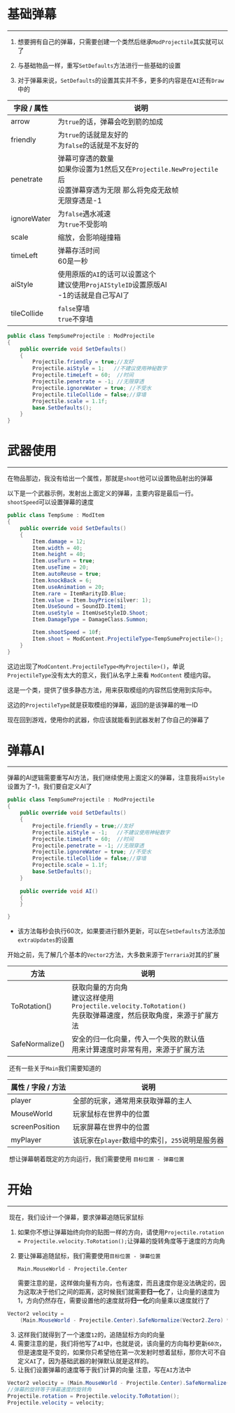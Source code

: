 # 基础弹幕

---



1. 想要拥有自己的弹幕，只需要创建一个类然后继承`ModProjectile`其实就可以了

2. 与基础物品一样，重写`SetDefaults`方法进行一些基础的设置
3. 对于弹幕来说，`SetDefaults`的设置其实并不多，更多的内容是在`AI`还有`Draw`中的

| 字段 / 属性 | 说明                                                         |
| ----------- | ------------------------------------------------------------ |
| arrow       | 为`true`的话，弹幕会吃到箭的加成                             |
| friendly    | 为`true`的话就是友好的<br>为`false`的话就是不友好的          |
| penetrate   | 弹幕可穿透的数量<br>如果你设置为1然后又在`Projectile.NewProjectile`后<br>设置弹幕穿透为无限 那么将免疫无敌帧<br>无限穿透是-1 |
| ignoreWater | 为`false`遇水减速<br>为`true`不受影响                        |
| scale       | 缩放，会影响碰撞箱                                           |
| timeLeft    | 弹幕存活时间<br>60是一秒                                     |
| aiStyle     | 使用原版的`AI`的话可以设置这个<br>建议使用`ProjAIStyleID`设置原版AI<br>-1的话就是自己写AI了 |
| tileCollide | `false`穿墙<br>`true`不穿墙                                  |

```cs
public class TempSumeProjectile : ModProjectile
{
    public override void SetDefaults()
    {
        Projectile.friendly = true;//友好
        Projectile.aiStyle = 1;   //不建议使用神秘数字
        Projectile.timeLeft = 60;  //时间
        Projectile.penetrate = -1; //无限穿透
        Projectile.ignoreWater = true; //不受水
        Projectile.tileCollide = false;//穿墙
        Projectile.scale = 1.1f;
        base.SetDefaults();
    }
}
```



# 武器使用

---

​	在物品那边，我没有给出一个属性，那就是`shoot`他可以设置物品射出的弹幕

以下是一个武器示例，发射出上面定义的弹幕，主要内容是最后一行。`shootSpeed`可以设置弹幕的速度

```cs
public class TempSume : ModItem
{
    public override void SetDefaults()
    {
        Item.damage = 12;
        Item.width = 40;
        Item.height = 40;
        Item.useTurn = true;
        Item.useTime = 20;
        Item.autoReuse = true;
        Item.knockBack = 6;
        Item.useAnimation = 20;
        Item.rare = ItemRarityID.Blue;
        Item.value = Item.buyPrice(silver: 1);
        Item.UseSound = SoundID.Item1;
        Item.useStyle = ItemUseStyleID.Shoot;
        Item.DamageType = DamageClass.Summon;

        Item.shootSpeed = 10f;
        Item.shoot = ModContent.ProjectileType<TempSumeProjectile>();
    }
}
```

​	这边出现了`ModContent.ProjectileType<MyProjectile>()`，单说`ProjectileType`没有太大的意义，我们从名字上来看 `ModContent` 模组内容。

​	这是一个类，提供了很多静态方法，用来获取模组的内容然后使用到实际中。

​	这边的`ProjectileType`就是获取模组的弹幕，返回的是该弹幕的唯一ID



现在回到游戏，使用你的武器，你应该就能看到武器发射了你自己的弹幕了



# 弹幕AI

---

​	弹幕的AI逻辑需要重写AI方法，我们继续使用上面定义的弹幕，注意我将`aiStyle`设置为了-1，我们要自定义AI了

```cs
public class TempSumeProjectile : ModProjectile
{
    public override void SetDefaults()
    {
        Projectile.friendly = true;//友好
        Projectile.aiStyle = -1;   //不建议使用神秘数字
        Projectile.timeLeft = 60;  //时间
        Projectile.penetrate = -1; //无限穿透
        Projectile.ignoreWater = true; //不受水
        Projectile.tileCollide = false;//穿墙
        Projectile.scale = 1.1f;
        base.SetDefaults();
    }
    
    public override void AI()
	{
    }

}
```

- 该方法每秒会执行60次，如果要进行额外更新，可以在`SetDefaults`方法添加`extraUpdates`的设置

​	开始之前，先了解几个基本的`Vector2`方法，大多数来源于`Terraria`对其的扩展

| 方法            | 说明                                                         |
| --------------- | ------------------------------------------------------------ |
| ToRotation()    | 获取向量的方向角<br>建议这样使用`Projectile.velocity.ToRotation()`<br>先获取弹幕速度，然后获取角度，来源于扩展方法 |
| SafeNormalize() | 安全的归一化向量，传入一个失败的默认值<br>用来计算速度时非常有用，来源于扩展方法 |



​	还有一些关于`Main`我们需要知道的

| 属性 / 字段 / 方法 | 说明                                            |
| ------------------ | ----------------------------------------------- |
| player             | 全部的玩家，通常用来获取弹幕的主人              |
| MouseWorld         | 玩家鼠标在世界中的位置                          |
| screenPosition     | 玩家屏幕在世界中的位置                          |
| myPlayer           | 该玩家在`player`数组中的索引，`255`说明是服务器 |



​	想让弹幕朝着既定的方向运行，我们需要使用 `目标位置 - 弹幕位置`



# 开始

---

​	现在，我们设计一个弹幕，要求弹幕追随玩家鼠标

1. 如果你不想让弹幕始终向你的贴图一样的方向，请使用`Projectile.rotation = Projectile.velocity.ToRotation();`让弹幕的旋转角度等于速度的方向角

2. 要让弹幕追随鼠标，我们需要使用`目标位置 - 弹幕位置`

   `Main.MouseWorld - Projectile.Center`

   需要注意的是，这样做向量有方向，也有速度，而且速度你是没法确定的，因为这取决于他们之间的距离，这时候我们就需要**归一化**了，让向量的速度为1，方向仍然存在，需要设置他的速度就将**归一化**的向量乘以速度就行了

```cs
Vector2 velocity = 
    (Main.MouseWorld - Projectile.Center).SafeNormalize(Vector2.Zero) * 12f;
```

3. 这样我们就得到了一个速度`12`的，追随鼠标方向的向量
4. 需要注意的是，我们将他写了`AI`中，也就是说，该向量的方向每秒更新`60次`，但是速度是不变的，如果你只希望他在第一次发射时想着鼠标，那你大可不自定义`AI`了，因为基础武器的射弹默认就是这样的。
5. 让我们设置弹幕的速度等于我们计算的向量 注意，写在`AI`方法中

```cs
Vector2 velocity = (Main.MouseWorld - Projectile.Center).SafeNormalize(Vector2.Zero) * 12f;
//弹幕的旋转等于弹幕速度的旋转角
Projectile.rotation = Projectile.velocity.ToRotation();
Projectile.velocity = velocity;
```
